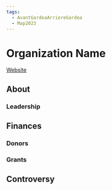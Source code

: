 ```yaml
---
tags:
  - AvantGardeaArriereGardea
  - Map2023
---
```

# Organization Name

[Website]()

## About

### Leadership

## Finances

### Donors




### Grants


## Controversy

